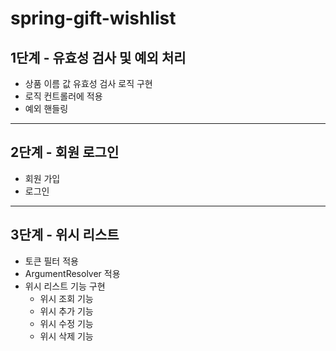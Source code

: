# spring-gift-wishlist

## 1단계 - 유효성 검사 및 예외 처리
- 상품 이름 값 유효성 검사 로직 구현
- 로직 컨트롤러에 적용
- 예외 핸들링
- - - 
## 2단계 - 회원 로그인
- 회원 가입
- 로그인
- - -
## 3단계 - 위시 리스트
- 토큰 필터 적용
- ArgumentResolver 적용
- 위시 리스트 기능 구현
  - 위시 조회 기능
  - 위시 추가 기능
  - 위시 수정 기능
  - 위시 삭제 기능